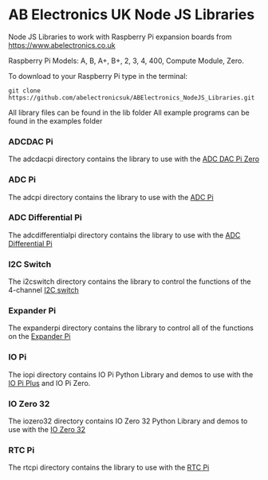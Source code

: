 AB Electronics UK Node JS Libraries
=====

Node JS Libraries to work with Raspberry Pi expansion boards from https://www.abelectronics.co.uk

Raspberry Pi Models: A, B, A+, B+, 2, 3, 4, 400, Compute Module, Zero.

To download to your Raspberry Pi type in the terminal: 

```
git clone https://github.com/abelectronicsuk/ABElectronics_NodeJS_Libraries.git
```

All library files can be found in the lib folder
All example programs can be found in the examples folder

### ADCDAC Pi
The adcdacpi directory contains the library to use with the [ADC DAC Pi Zero](https://www.abelectronics.co.uk/p/74/adc-dac-pi-zero-raspberry-pi-adc-and-dac-expansion-board)
### ADC Pi 
The adcpi directory contains the library to use with the [ADC Pi](https://www.abelectronics.co.uk/p/69/adc-pi-raspberry-pi-analogue-to-digital-converter) 
### ADC Differential Pi
The adcdifferentialpi directory contains the library to use with the [ADC Differential Pi](https://www.abelectronics.co.uk/p/65/adc-differential-pi-raspberry-pi-analogue-to-digital-converter)
### I2C Switch  
The i2cswitch directory contains the library to control the functions of the 4-channel [I2C switch](https://www.abelectronics.co.uk/p/84/i2c-switch "I2C Switch")    
### Expander Pi
The expanderpi directory contains the library to control all of the functions on the [Expander Pi](https://www.abelectronics.co.uk/p/50/expander-pi "Expander Pi")
### IO Pi
The iopi directory contains IO Pi Python Library and demos to use with the [IO Pi Plus](https://www.abelectronics.co.uk/p/54/io-pi-plus) and IO Pi Zero.  
### IO Zero 32
The iozero32 directory contains IO Zero 32 Python Library and demos to use with the [IO Zero 32](https://www.abelectronics.co.uk/p/86/io-zero-32)
### RTC Pi
The rtcpi directory contains the library to use with the [RTC Pi](https://www.abelectronics.co.uk/p/70/rtc-pi)  
